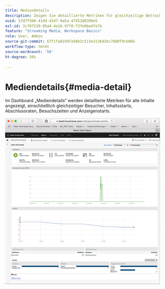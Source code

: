 ```yaml
---
title: Mediendetails
description: Zeigen Sie detaillierte Metriken für gleichzeitige Betrachter oder Zuhörer, Inhaltsstarts, Abschlussrate, Besuchszeit und Anzeigenstarts im Dashboard „Mediendetails“ an.
uuid: 57d7f5b0-41dd-41d7-9a5a-474528839be5
exl-id: 3c707539-95a4-4e16-97f0-f3fe0be4fe74
feature: "Streaming Media, Workspace Basics"
role: User, Admin
source-git-commit: 67f1fa8194fa58b2c513e3136d2bc7880f9cb06b
workflow-type: tm+mt
source-wordcount: '50'
ht-degree: 56%

---
```


# Mediendetails{#media-detail}

Im Dashboard „Mediendetails“ werden detaillierte Metriken für alle Inhalte angezeigt, einschließlich gleichzeitiger Besucher, Inhaltsstarts, Abschlussraten, Besuchszeiten und Anzeigenstarts.

![](assets/media_detail.png)
